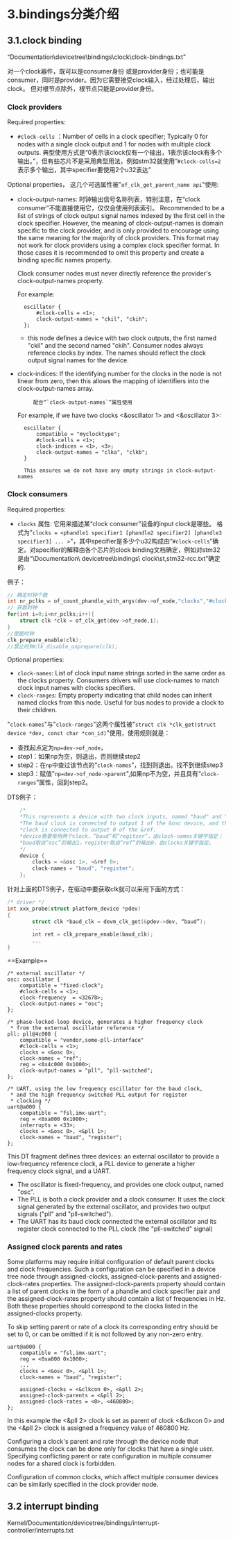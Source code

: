 

# 3.bindings分类介绍

## 3.1.clock binding

“Documentation\devicetree\bindings\clock\clock-bindings.txt”

对一个clock器件，既可以是consumer身份 或是provider身份；也可能是consumer，同时是provider。因为它需要接受clock输入，经过处理后，输出clock。 但对根节点除外，根节点只能是provider身份。



### Clock providers

Required properties:
- `#clock-cells` ：Number of cells in a clock specifier; Typically 0 for nodes with a single clock output and 1 for nodes with multiple clock outputs. 典型使用方式是“0表示该clock仅有一个输出，1表示该clock有多个输出。”，但有些芯片不是采用典型用法，例如stm32就使用“`#clock-cells=2`表示多个输出，其中specifier要使用2个u32表达”

Optional properties， 这几个可选属性被"`of_clk_get_parent_name api`"使用:

- clock-output-names: 时钟输出信号名称列表，特别注意，在“clock consumer”不能直接使用它，仅仅会使用列表索引。
    Recommended to be a list of strings of clock output signal
	names indexed by the first cell in the clock specifier.
	However, the meaning of clock-output-names is domain
	specific to the clock provider, and is only provided to
	encourage using the same meaning for the majority of clock
	providers.  This format may not work for clock providers
	using a complex clock specifier format.  In those cases it
	is recommended to omit this property and create a binding
	specific names property.

	Clock consumer nodes must never directly reference
	the provider's clock-output-names property.

    For example:

        oscillator {
            #clock-cells = <1>;
            clock-output-names = "ckil", "ckih";
        };

    - this node defines a device with two clock outputs, the first named
    "ckil" and the second named "ckih".  Consumer nodes always reference
    clocks by index. The names should reflect the clock output signal
    names for the device.

- clock-indices: If the identifying number for the clocks in the node
		   is not linear from zero, then this allows the mapping of
		   identifiers into the clock-output-names array.

           配合“`clock-output-names`”属性使用

    For example, if we have two clocks <&oscillator 1> and <&oscillator 3>:

        oscillator {
            compatible = "myclocktype";
            #clock-cells = <1>;
            clock-indices = <1>, <3>;
            clock-output-names = "clka", "clkb";
        }

        This ensures we do not have any empty strings in clock-output-names


### Clock consumers

Required properties:

- `clocks` 属性: 它用来描述某“clock consumer”设备的input clock是哪些。 格式为"`clocks = <phandle1 specifier1 [phandle2 specifier2] [phandle3 specifier3] ... >`"，其中specifier是多少个u32构成由“`#clock-cells`”确定。对specifier的解释由各个芯片的clock binding文档确定，例如对stm32是由“\Documentation\ devicetree\bindings\ clock\st,stm32-rcc.txt”确定的.


例子：
```c++
// 确定时钟个数
int nr_pclks = of_count_phandle_with_args(dev->of_node,"clocks","#clock-cells");
// 获取时钟
for(int i=0;i<nr_pclks;i++){
    struct clk *clk = of_clk_get(dev->of_node,i);
}
//使能时钟
clk_prepare_enable(clk);
//禁止时钟clk_disable_unprepare(clk);
```


Optional properties:

- `clock-names`:	List of clock input name strings sorted in the same
		order as the clocks property.  Consumers drivers
		will use clock-names to match clock input names
		with clocks specifiers.
- `clock-ranges`:	Empty property indicating that child nodes can inherit named
		clocks from this node. Useful for bus nodes to provide a
		clock to their children.

"`clock-names`"与"`clock-ranges`"这两个属性被"`struct clk *clk_get(struct device *dev, const char *con_id)`"使用，使用规则就是：
- 查找起点定为`np=dev->of_node`，
- step1：如果np为空，则退出，否则继续step2
- step2：在`np`中查过该节点的“`clock-names`”，找到则退出。找不到继续step3
- step3：赋值"`np=dev->of_node->parent`",如果np不为空，并且具有“`clock-ranges`”属性，回到step2。

DTS例子：
```c++
    /*
    *This represents a device with two clock inputs, named "baud" and "register".
    *The baud clock is connected to output 1 of the &osc device, and the register
    *clock is connected to output 0 of the &ref.
    *device需要使用两个clock，“baud”和“regitser”，由clock-names关键字指定；
    *baud取自“osc”的输出1，register取自“ref”的输出0，由clocks关键字指定。
    */
    device {
        clocks = <&osc 1>, <&ref 0>;
        clock-names = "baud", "register";
    };
```

针对上面的DTS例子，在驱动中要获取clk就可以采用下面的方式：
```c++
/* driver */
int xxx_probe(struct platform_device *pdev)
{
        struct clk *baud_clk = devm_clk_get(&pdev->dev, “baud”);
        ...
        int ret = clk_prepare_enable(baud_clk);
        ...
}
```



==Example==

    /* external oscillator */
    osc: oscillator {
        compatible = "fixed-clock";
        #clock-cells = <1>;
        clock-frequency  = <32678>;
        clock-output-names = "osc";
    };

    /* phase-locked-loop device, generates a higher frequency clock
     * from the external oscillator reference */
    pll: pll@4c000 {
        compatible = "vendor,some-pll-interface"
        #clock-cells = <1>;
        clocks = <&osc 0>;
        clock-names = "ref";
        reg = <0x4c000 0x1000>;
        clock-output-names = "pll", "pll-switched";
    };

    /* UART, using the low frequency oscillator for the baud clock,
     * and the high frequency switched PLL output for register
     * clocking */
    uart@a000 {
        compatible = "fsl,imx-uart";
        reg = <0xa000 0x1000>;
        interrupts = <33>;
        clocks = <&osc 0>, <&pll 1>;
        clock-names = "baud", "register";
    };

This DT fragment defines three devices: an external oscillator to provide a
low-frequency reference clock, a PLL device to generate a higher frequency
clock signal, and a UART.

* The oscillator is fixed-frequency, and provides one clock output, named "osc".
* The PLL is both a clock provider and a clock consumer. It uses the clock
  signal generated by the external oscillator, and provides two output signals
  ("pll" and "pll-switched").
* The UART has its baud clock connected the external oscillator and its
  register clock connected to the PLL clock (the "pll-switched" signal)

### Assigned clock parents and rates

Some platforms may require initial configuration of default parent clocks
and clock frequencies. Such a configuration can be specified in a device tree
node through assigned-clocks, assigned-clock-parents and assigned-clock-rates
properties. The assigned-clock-parents property should contain a list of parent
clocks in the form of a phandle and clock specifier pair and the
assigned-clock-rates property should contain a list of frequencies in Hz. Both
these properties should correspond to the clocks listed in the assigned-clocks
property.

To skip setting parent or rate of a clock its corresponding entry should be
set to 0, or can be omitted if it is not followed by any non-zero entry.

    uart@a000 {
        compatible = "fsl,imx-uart";
        reg = <0xa000 0x1000>;
        ...
        clocks = <&osc 0>, <&pll 1>;
        clock-names = "baud", "register";

        assigned-clocks = <&clkcon 0>, <&pll 2>;
        assigned-clock-parents = <&pll 2>;
        assigned-clock-rates = <0>, <460800>;
    };

In this example the <&pll 2> clock is set as parent of clock <&clkcon 0> and
the <&pll 2> clock is assigned a frequency value of 460800 Hz.

Configuring a clock's parent and rate through the device node that consumes
the clock can be done only for clocks that have a single user. Specifying
conflicting parent or rate configuration in multiple consumer nodes for
a shared clock is forbidden.

Configuration of common clocks, which affect multiple consumer devices can
be similarly specified in the clock provider node.

## 3.2 interrupt binding

Kernel/Documentation/devicetree/bindings/interrupt-controller/interrupts.txt

